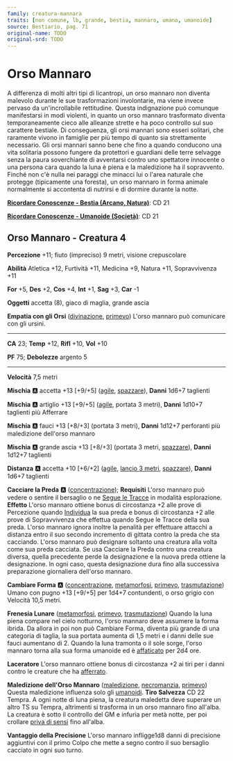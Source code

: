 ```yaml
---
family: creatura-mannara
traits: [non comune, lb, grande, bestia, mannaro, umano, umanoide]
source: Bestiario, pag. 71
original-name: TODO
original-srd: TODO
---
```


# Orso Mannaro

A differenza di molti altri tipi di licantropi, un orso mannaro non diventa maIevolo durante le sue trasformazioni involontarie, ma viene invece pervaso da un'incrollabile rettitudine. Questa indignazione può comunque manifestarsi in modi violenti, in quanto un orso mannaro trasformato diventa temporaneamente cieco alle alleanze strette e ha poco controllo sul suo carattere bestiale. Di conseguenza, gli orsi mannari sono esseri solitari, che raramente vivono in famiglie per più tempo di quanto sia strettamente necessario. Gli orsi mannari sanno bene che fino a quando conducono una vita solitaria possono fungere da protettori e guardiani delle terre selvagge senza la paura soverchiante di avventarsi contro uno spettatore innocente o una persona cara quando la luna è piena e la maledizione ha il sopravvento. Finché non c'è nulla nei paraggi che minacci lui o l'area naturale che protegge (tipicamente una foresta), un orso mannaro in forma animale normalmente si accontenta di nutrirsi e di dormire durante la notte.

**[Ricordare Conoscenze - Bestia (Arcano, Natura)](/azioni/ricordare-conoscenze)**: CD 21

**[Ricordare Conoscenze - Umanoide (Società)](/azioni/ricordare-conoscenze)**: CD 21

## Orso Mannaro - Creatura 4

**Percezione** +11; fiuto (impreciso) 9 metri, visione crepuscolare

**Abilità** Atletica +12, Furtività +11, Medicina +9, Natura +11, Sopravvivenza +11

**For** +5, **Des** +2, **Cos** +4, **Int** +1, **Sag** +3, **Car** -1

**Oggetti** accetta (8), giaco di maglia, grande ascia

**Empatia con gli Orsi** ([divinazione](/tratti/divinazione), [primevo](/tratti/primevo)) L'orso mannaro può comunicare con gli ursini.

***

**CA** 23; **Temp** +12, **Rifl** +10, **Vol** +10

**PF** 75; **Debolezze** argento 5

***

**Velocità** 7,5 metri

**Mischia** :a: accetta +13 \[+9/+5] ([agile](/tratti/agile), [spazzare](/tratti/spazzare)), **Danni** 1d6+7 taglienti

**Mischia** :a: artiglio +13 \[+9/+5] ([agile](/tratti/agile), portata 3 metri), **Danni** 1d10+7 taglienti più Afferrare

**Mischia** :a: fauci +13 \[+8/+3] (portata 3 metri), **Danni** 1d12+7 perforanti più maledizione dell'orso mannaro

**Mischia** :a: grande ascia +13 \[+8/+3] (portata 3 metri, [spazzare](/tratti/spazzare)), **Danni** 1d12+7 taglienti

**Distanza** :a: accetta +10 \[+6/+2] ([agile](/tratti/agile), [lancio 3 metri](/tratti/lancio), [spazzare](/tratti/spazzare)), **Danni** 1d6+7 taglienti

**Cacciare la Preda** :a: ([concentrazione](/tratti/concentrazione)); **Requisiti** L'orso mannaro può vedere o sentire il bersaglio o ne [Segue le Tracce](/azioni/seguire-tracce) in modalità esplorazione. **Effetto** L'orso mannaro ottiene bonus di circostanza +2 alle prove di Percezione quando [Individua](/azioni/individuare) la sua preda e bonus di circostanza +2 alle prove di Sopravvivenza che effettua quando Segue le Tracce della sua preda. L'orso mannaro ignora inoltre la penalità per effettuare attacchi a distanza entro il suo secondo incremento di gittata contro la preda che sta cacciando. L'orso mannaro può designare soltanto una creatura alla volta come sua preda cacciata. Se usa Cacciare la Preda contro una creatura diversa, quella precedente perde la designazione e la nuova preda ottiene la designazione. ln ogni caso, questa designazione dura fino alla successiva preparazione giornaliera dell'orso mannaro.

**Cambiare Forma** :a: ([concentrazione](/tratti/concentrazione), [metamorfosi](/tratti/metamorfosi), [primevo](/tratti/primevo), [trasmutazione](/tratti/trasmutazione)) Umano con pugno +13 \[+9/+5] per 1d4+7 contundenti, o orso grigio con Velocità 10,5 metri.

**Frenesia Lunare** ([metamorfosi](/tratti/metamorfosi), [primevo](/tratti/primevo), [trasmutazione](/tratti/trasmutazione)) Quando la luna piena compare nel cielo notturno, l'orso mannaro deve assumere la forma ibrida. Da allora in poi non può Cambiare Forma, diventa più grande di una categoria di taglia, la sua portata aumenta di 1,5 metri e i danni delle sue fauci aumentano di 2. Quando la luna tramonta o il sole sorge, l'orso mannaro torna alla sua forma umanoide ed è [affaticato](/condizioni/affaticato) per 2d4 ore.

**Laceratore** L'orso mannaro ottiene bonus di circostanza +2 ai tiri per i danni contro le creature che ha [afferrato](/condizioni/afferrato).

**Maledizione dell'Orso Mannaro** ([maledizione](/tratti/maledizione), [necromanzia](/tratti/necromanzia), [primevo](/tratti/primevo)) Questa maledizione influenza solo gli [umanoidi](/tratti/umanoide). **Tiro Salvezza** CD 22 Tempra. A ogni notte di luna piena, la creatura maledetta deve superare un altro TS su Tempra, altrimenti si trasforma in un orso mannaro fino all'alba. La creatura è sotto il controllo del GM e infuria per metà notte, per poi crollare [priva di sensi](/condizioni/privo-di-sensi) fino all'alba.

**Vantaggio della Precisione** L'orso mannaro infligge1d8 danni di precisione aggiuntivi con il primo Colpo che mette a segno contro il suo bersaglio cacciato in ogni suo turno.
